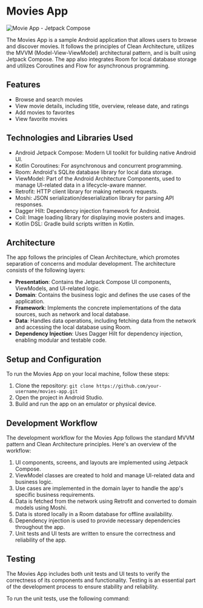 # Movies App

![Movie App - Jetpack Compose](https://github.com/ahuamana/MoviesAppJetpackCompose/assets/60039961/a491680c-5bae-4464-b8ec-c781e6e5b60d)


The Movies App is a sample Android application that allows users to browse and discover movies. It follows the principles of Clean Architecture, utilizes the MVVM (Model-View-ViewModel) architectural pattern, and is built using Jetpack Compose. The app also integrates Room for local database storage and utilizes Coroutines and Flow for asynchronous programming.

## Features

- Browse and search movies
- View movie details, including title, overview, release date, and ratings
- Add movies to favorites
- View favorite movies

## Technologies and Libraries Used

- Android Jetpack Compose: Modern UI toolkit for building native Android UI.
- Kotlin Coroutines: For asynchronous and concurrent programming.
- Room: Android's SQLite database library for local data storage.
- ViewModel: Part of the Android Architecture Components, used to manage UI-related data in a lifecycle-aware manner.
- Retrofit: HTTP client library for making network requests.
- Moshi: JSON serialization/deserialization library for parsing API responses.
- Dagger Hilt: Dependency injection framework for Android.
- Coil: Image loading library for displaying movie posters and images.
- Kotlin DSL: Gradle build scripts written in Kotlin.

## Architecture

The app follows the principles of Clean Architecture, which promotes separation of concerns and modular development. The architecture consists of the following layers:

- **Presentation**: Contains the Jetpack Compose UI components, ViewModels, and UI-related logic.
- **Domain**: Contains the business logic and defines the use cases of the application.
- **Framework**: Implements the concrete implementations of the data sources, such as network and local database.
- **Data**: Handles data operations, including fetching data from the network and accessing the local database using Room.
- **Dependency Injection**: Uses Dagger Hilt for dependency injection, enabling modular and testable code.

## Setup and Configuration

To run the Movies App on your local machine, follow these steps:

1. Clone the repository: `git clone https://github.com/your-username/movies-app.git`
2. Open the project in Android Studio.
3. Build and run the app on an emulator or physical device.

## Development Workflow

The development workflow for the Movies App follows the standard MVVM pattern and Clean Architecture principles. Here's an overview of the workflow:

1. UI components, screens, and layouts are implemented using Jetpack Compose.
2. ViewModel classes are created to hold and manage UI-related data and business logic.
3. Use cases are implemented in the domain layer to handle the app's specific business requirements.
4. Data is fetched from the network using Retrofit and converted to domain models using Moshi.
5. Data is stored locally in a Room database for offline availability.
6. Dependency injection is used to provide necessary dependencies throughout the app.
7. Unit tests and UI tests are written to ensure the correctness and reliability of the app.

## Testing

The Movies App includes both unit tests and UI tests to verify the correctness of its components and functionality. Testing is an essential part of the development process to ensure stability and reliability.

To run the unit tests, use the following command:
